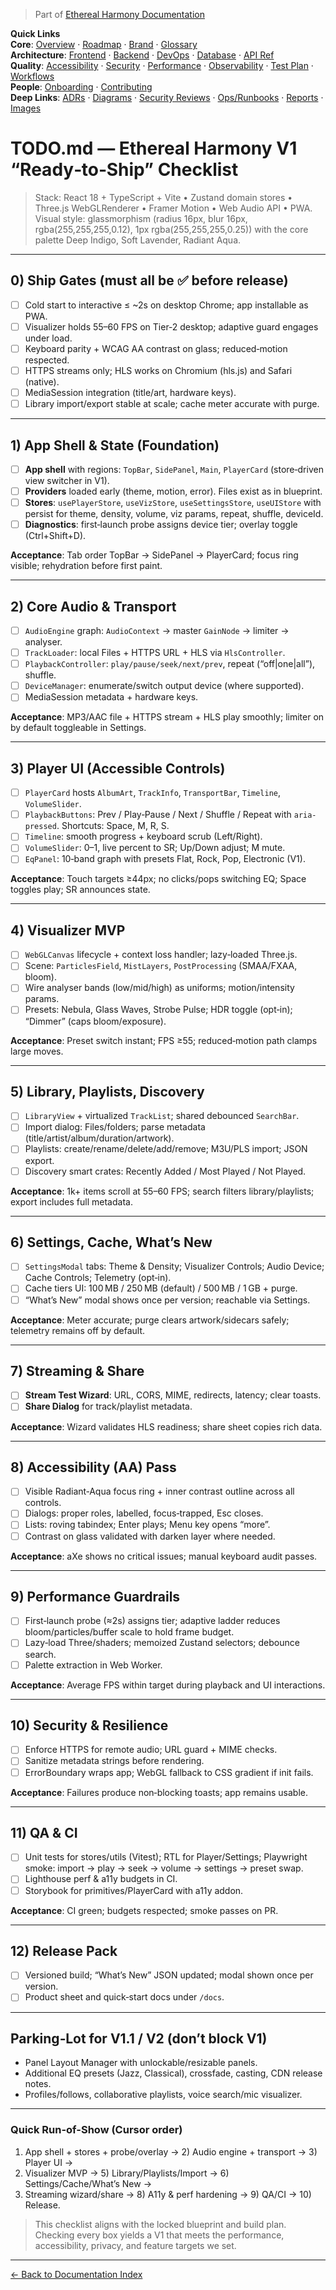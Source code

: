 > Part of [Ethereal Harmony Documentation](./README.md)

**Quick Links**  
**Core**: [Overview](./MASTER_OVERVIEW.md) · [Roadmap](./ROADMAP.md) · [Brand](./BRAND_GUIDELINES.md) · [Glossary](./GLOSSARY.md)  
**Architecture**: [Frontend](./FRONTEND.md) · [Backend](./BACKEND.md) · [DevOps](./DEVOPS.md) · [Database](./DATABASE.md) · [API Ref](./API_REFERENCE.md)  
**Quality**: [Accessibility](./ACCESSIBILITY.md) · [Security](./SECURITY.md) · [Performance](./PERFORMANCE.md) · [Observability](./OBSERVABILITY.md) · [Test Plan](./TEST_PLAN.md) · [Workflows](./WORKFLOWS.md)  
**People**: [Onboarding](./ONBOARDING.md) · [Contributing](./CONTRIBUTING.md)  
**Deep Links**: [ADRs](./ADR) · [Diagrams](./diagrams) · [Security Reviews](./security) · [Ops/Runbooks](./ops) · [Reports](./reports) · [Images](./images/ui-overview.png)

# TODO.md — Ethereal Harmony V1 “Ready‑to‑Ship” Checklist

> Stack: React 18 + TypeScript + Vite • Zustand domain stores • Three.js WebGLRenderer • Framer Motion • Web Audio API • PWA. Visual style: glassmorphism (radius 16px, blur 16px, rgba(255,255,255,0.12), 1px rgba(255,255,255,0.25)) with the core palette Deep Indigo, Soft Lavender, Radiant Aqua.

---

## 0) Ship Gates (must all be ✅ before release)

* [ ] Cold start to interactive ≤ \~2s on desktop Chrome; app installable as PWA.
* [ ] Visualizer holds 55–60 FPS on Tier‑2 desktop; adaptive guard engages under load.
* [ ] Keyboard parity + WCAG AA contrast on glass; reduced‑motion respected.
* [ ] HTTPS streams only; HLS works on Chromium (hls.js) and Safari (native).
* [ ] MediaSession integration (title/art, hardware keys).
* [ ] Library import/export stable at scale; cache meter accurate with purge.

---

## 1) App Shell & State (Foundation)

* [ ] **App shell** with regions: `TopBar`, `SidePanel`, `Main`, `PlayerCard` (store‑driven view switcher in V1).
* [ ] **Providers** loaded early (theme, motion, error). Files exist as in blueprint.
* [ ] **Stores**: `usePlayerStore`, `useVizStore`, `useSettingsStore`, `useUIStore` with persist for theme, density, volume, viz params, repeat, shuffle, deviceId.
* [ ] **Diagnostics**: first‑launch probe assigns device tier; overlay toggle (Ctrl+Shift+D).

**Acceptance**: Tab order TopBar → SidePanel → PlayerCard; focus ring visible; rehydration before first paint.

---

## 2) Core Audio & Transport

* [ ] `AudioEngine` graph: `AudioContext` → master `GainNode` → limiter → analyser.
* [ ] `TrackLoader`: local Files + HTTPS URL + HLS via `HlsController`.
* [ ] `PlaybackController`: `play/pause/seek/next/prev`, repeat (“off|one|all”), shuffle.
* [ ] `DeviceManager`: enumerate/switch output device (where supported).
* [ ] MediaSession metadata + hardware keys.

**Acceptance**: MP3/AAC file + HTTPS stream + HLS play smoothly; limiter on by default toggleable in Settings.

---

## 3) Player UI (Accessible Controls)

* [ ] `PlayerCard` hosts `AlbumArt`, `TrackInfo`, `TransportBar`, `Timeline`, `VolumeSlider`.
* [ ] `PlaybackButtons`: Prev / Play‑Pause / Next / Shuffle / Repeat with `aria-pressed`. Shortcuts: Space, M, R, S.
* [ ] `Timeline`: smooth progress + keyboard scrub (Left/Right).
* [ ] `VolumeSlider`: 0–1, live percent to SR; Up/Down adjust; M mute.
* [ ] `EqPanel`: 10‑band graph with presets Flat, Rock, Pop, Electronic (V1).

**Acceptance**: Touch targets ≥44px; no clicks/pops switching EQ; Space toggles play; SR announces state.

---

## 4) Visualizer MVP

* [ ] `WebGLCanvas` lifecycle + context loss handler; lazy‑loaded Three.js.
* [ ] Scene: `ParticlesField`, `MistLayers`, `PostProcessing` (SMAA/FXAA, bloom).
* [ ] Wire analyser bands (low/mid/high) as uniforms; motion/intensity params.
* [ ] Presets: Nebula, Glass Waves, Strobe Pulse; HDR toggle (opt‑in); “Dimmer” (caps bloom/exposure).

**Acceptance**: Preset switch instant; FPS ≥55; reduced‑motion path clamps large moves.

---

## 5) Library, Playlists, Discovery

* [ ] `LibraryView` + virtualized `TrackList`; shared debounced `SearchBar`.
* [ ] Import dialog: Files/folders; parse metadata (title/artist/album/duration/artwork).
* [ ] Playlists: create/rename/delete/add/remove; M3U/PLS import; JSON export.
* [ ] Discovery smart crates: Recently Added / Most Played / Not Played.

**Acceptance**: 1k+ items scroll at 55–60 FPS; search filters library/playlists; export includes full metadata.

---

## 6) Settings, Cache, What’s New

* [ ] `SettingsModal` tabs: Theme & Density; Visualizer Controls; Audio Device; Cache Controls; Telemetry (opt‑in).
* [ ] Cache tiers UI: 100 MB / 250 MB (default) / 500 MB / 1 GB + purge.
* [ ] “What’s New” modal shows once per version; reachable via Settings.

**Acceptance**: Meter accurate; purge clears artwork/sidecars safely; telemetry remains off by default.

---

## 7) Streaming & Share

* [ ] **Stream Test Wizard**: URL, CORS, MIME, redirects, latency; clear toasts.
* [ ] **Share Dialog** for track/playlist metadata.

**Acceptance**: Wizard validates HLS readiness; share sheet copies rich data.

---

## 8) Accessibility (AA) Pass

* [ ] Visible Radiant‑Aqua focus ring + inner contrast outline across all controls.
* [ ] Dialogs: proper roles, labelled, focus‑trapped, Esc closes.
* [ ] Lists: roving tabindex; Enter plays; Menu key opens “more”.
* [ ] Contrast on glass validated with darken layer where needed.

**Acceptance**: aXe shows no critical issues; manual keyboard audit passes.

---

## 9) Performance Guardrails

* [ ] First‑launch probe (≈2s) assigns tier; adaptive ladder reduces bloom/particles/buffer scale to hold frame budget.
* [ ] Lazy‑load Three/shaders; memoized Zustand selectors; debounce search.
* [ ] Palette extraction in Web Worker.

**Acceptance**: Average FPS within target during playback and UI interactions.

---

## 10) Security & Resilience

* [ ] Enforce HTTPS for remote audio; URL guard + MIME checks.
* [ ] Sanitize metadata strings before rendering.
* [ ] ErrorBoundary wraps app; WebGL fallback to CSS gradient if init fails.

**Acceptance**: Failures produce non‑blocking toasts; app remains usable.

---

## 11) QA & CI

* [ ] Unit tests for stores/utils (Vitest); RTL for Player/Settings; Playwright smoke: import → play → seek → volume → settings → preset swap.
* [ ] Lighthouse perf & a11y budgets in CI.
* [ ] Storybook for primitives/PlayerCard with a11y addon.

**Acceptance**: CI green; budgets respected; smoke passes on PR.

---

## 12) Release Pack

* [ ] Versioned build; “What’s New” JSON updated; modal shown once per version.
* [ ] Product sheet and quick‑start docs under `/docs`.

---

## Parking‑Lot for V1.1 / V2 (don’t block V1)

* Panel Layout Manager with unlockable/resizable panels.
* Additional EQ presets (Jazz, Classical), crossfade, casting, CDN release notes.
* Profiles/follows, collaborative playlists, voice search/mic visualizer.

---

### Quick Run-of-Show (Cursor order)

1. App shell + stores + probe/overlay → 2) Audio engine + transport → 3) Player UI →
2. Visualizer MVP → 5) Library/Playlists/Import → 6) Settings/Cache/What’s New →
3. Streaming wizard/share → 8) A11y & perf hardening → 9) QA/CI → 10) Release.

> This checklist aligns with the locked blueprint and build plan. Checking every box yields a V1 that meets the performance, accessibility, privacy, and feature targets we set.

---

[← Back to Documentation Index](./README.md)
